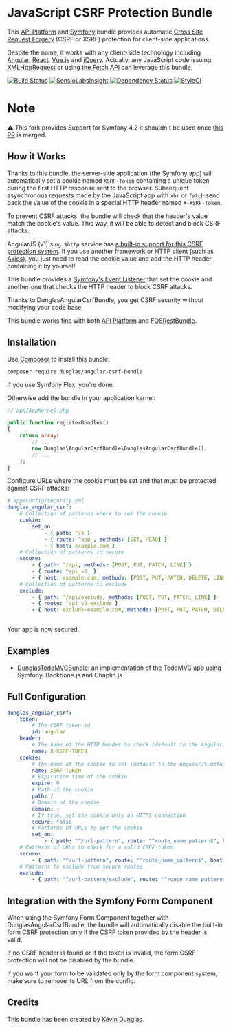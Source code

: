 

# JavaScript CSRF Protection Bundle

This [API Platform](http://api-platform.com) and [Symfony](http://symfony.com) bundle provides automatic
[Cross Site Request Forgery](http://en.wikipedia.org/wiki/Cross-site_request_forgery) (CSRF or XSRF) protection for
client-side applications.

Despite the name, it works with any client-side technology including [Angular](https://angular.io/),
[React](https://facebook.github.io/react/), [Vue.js](https://vuejs.org/) and [jQuery](https://jquery.com/).
Actually, any JavaScript code issuing [XMLHttpRequest](https://developer.mozilla.org/en-US/docs/Web/API/XMLHttpRequest) or using [the Fetch API](https://developer.mozilla.org/en-US/docs/Web/API/Fetch_API) can leverage this bundle.

[![Build Status](https://travis-ci.org/dunglas/DunglasAngularCsrfBundle.png?branch=master)](https://travis-ci.org/dunglas/DunglasAngularCsrfBundle)
[![SensioLabsInsight](https://insight.sensiolabs.com/projects/4a1e438f-038e-4cd7-ab6e-8849c4586a08/mini.png)](https://insight.sensiolabs.com/projects/4a1e438f-038e-4cd7-ab6e-8849c4586a08)
[![Dependency Status](https://www.versioneye.com/user/projects/5583d39036386100150002dd/badge.svg?style=flat)](https://www.versioneye.com/user/projects/5583d39036386100150002dd)
[![StyleCI](https://styleci.io/repos/15552938/shield?branch=master)](https://styleci.io/repos/15552938)

# Note 

:warning: This fork provides Support for Symfony 4.2 it shouldn't be used once [this PR](https://github.com/dunglas/DunglasAngularCsrfBundle/pull/58) is merged.

## How it Works

Thanks to this bundle, the server-side application (the Symfony app) will automatically set a cookie named `XSRF-Token`
containing a unique token during the first HTTP response sent to the browser.
Subsequent asynchronous requests made by the JavaScript app with `xhr` or `fetch` send back the value of the cookie in a
special HTTP header named `X-XSRF-Token`.

To prevent CSRF attacks, the bundle will check that the header's value match the cookie's value. This way, it will be
able to detect and block CSRF attacks.

AngularJS (v1)'s `ng.$http` service has
[a built-in support for this CSRF protection system](http://docs.angularjs.org/api/ng.$http#description_security-considerations_cross-site-request-forgery-protection).
If you use another framework or HTTP client (such as [Axios](https://github.com/axios/axios)), you just need to read the
cookie value and add the HTTP header containing it by yourself.

This bundle provides a [Symfony's Event Listener](http://symfony.com/doc/current/cookbook/service_container/event_listener.html)
that set the cookie and another one that checks the HTTP header to block CSRF attacks.

Thanks to DunglasAngularCsrfBundle, you get CSRF security without modifying your code base.

This bundle works fine with both [API Platform](https://api-platform.com) and
[FOSRestBundle](https://github.com/FriendsOfSymfony/FOSRestBundle).

## Installation

Use [Composer](http://getcomposer.org/) to install this bundle:

    composer require dunglas/angular-csrf-bundle

If you use Symfony Flex, you're done.

Otherwise add the bundle in your application kernel:

```php
// app/AppKernel.php

public function registerBundles()
{
    return array(
        // ...
        new Dunglas\AngularCsrfBundle\DunglasAngularCsrfBundle(),
        // ...
    );
}
```

Configure URLs where the cookie must be set and that must be protected against CSRF attacks:

```yaml
# app/config/security.yml
dunglas_angular_csrf:
    # Collection of patterns where to set the cookie
    cookie:
        set_on:
            - { path: ^/$ }
            - { route: ^app_, methods: [GET, HEAD] }
            - { host: example.com }
    # Collection of patterns to secure
    secure:
        - { path: ^/api, methods: [POST, PUT, PATCH, LINK] }
        - { route: ^api_v2_ }
        - { host: example.com, methods: [POST, PUT, PATCH, DELETE, LINK] }
    # Collection of patterns to exclude
    exclude:
        - { path: ^/api/exclude, methods: [POST, PUT, PATCH, LINK] }
        - { route: ^api_v2_exclude }
        - { host: exclude-example.com, methods: [POST, PUT, PATCH, DELETE, LINK] }
        
```

Your app is now secured.

## Examples

* [DunglasTodoMVCBundle](https://github.com/dunglas/DunglasTodoMVCBundle): an implementation of the TodoMVC app using Symfony,
Backbone.js and Chaplin.js

## Full Configuration

```yaml
dunglas_angular_csrf:
    token:
        # The CSRF token id
        id: angular
    header:
        # The name of the HTTP header to check (default to the AngularJS default)
        name: X-XSRF-TOKEN
    cookie:
        # The name of the cookie to set (default to the AngularJS default)
        name: XSRF-TOKEN
        # Expiration time of the cookie
        expire: 0
        # Path of the cookie
        path: /
        # Domain of the cookie
        domain: ~
        # If true, set the cookie only on HTTPS connection
        secure: false
        # Patterns of URLs to set the cookie
        set_on:
            - { path: "^/url-pattern", route: "^route_name_pattern$", host: "example.com", methods: [GET, POST] }
    # Patterns of URLs to check for a valid CSRF token
    secure:
        - { path: "^/url-pattern", route: "^route_name_pattern$", host: "example.com", methods: [GET, POST] }
    # Patterns to exclude from secure routes
    exclude:
        - { path: "^/url-pattern/exclude", route: "^route_name_pattern$", host: "example.com", methods: [GET, POST] }
```

## Integration with the Symfony Form Component

When using the Symfony Form Component together with DunglasAngularCsrfBundle, the bundle will automatically disable the
built-in form CSRF protection only if the CSRF token provided by the header is valid. 

If no CSRF header is found or if the token is invalid, the form CSRF protection will not be disabled by the bundle.

If you want your form to be validated only by the form component system, make sure to remove its URL from the config.

## Credits

This bundle has been created by [Kévin Dunglas](http://dunglas.fr).
